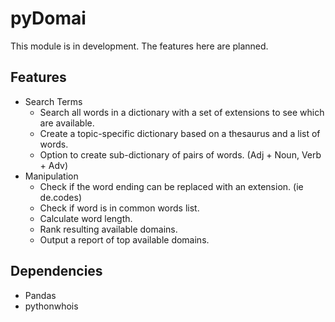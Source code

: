 # pyDomai

This module is in development. The features here are planned.

## Features

- Search Terms
  - Search all words in a dictionary with a set of extensions to see which are available.
  - Create a topic-specific dictionary based on a thesaurus and a list of words.
  - Option to create sub-dictionary of pairs of words. (Adj + Noun, Verb + Adv)
- Manipulation
  - Check if the word ending can be replaced with an extension. (ie de.codes)
  - Check if word is in common words list.
  - Calculate word length.
  - Rank resulting available domains.
  - Output a report of top available domains.
  
## Dependencies

- Pandas
- pythonwhois
